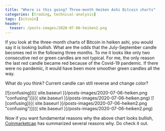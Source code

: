 ```yaml
---
title: "Where is this going? Three-month Heiken Ashi Bitcoin charts"
categories: [trading, technical-analysis]
tags: [bitcoin]
header:
  teaser: /posts-images/2020-07-06-heiken2.png
---
```


If you look at the three-month charts of Bitcoin in heiken ashi, you would say it is looking bullish. What are the odds that the July-September candle becomes
red in the following three months. To me it looks like only two consecutive red or green candles are not typical. For me, the only reason the last red candle
became red because of the Covid-19 pandemic. If there were no pandemic, it would have been more smoother green candles all the way.

What do you think? Current candle can still reverse and change color? 

[![confusing]({{ site.baseurl }}/posts-images/2020-07-06-heiken.png "confusing")]({{ site.baseurl }}/posts-images/2020-07-06-heiken.png)
[![confusing]({{ site.baseurl }}/posts-images/2020-07-06-heiken2.png "confusing")]({{ site.baseurl }}/posts-images/2020-07-06-heiken2.png)

Now if you want fundamental reasons why the above chart looks bullish, [Coinmarketcap](https://blog.coinmarketcap.com/2020/07/01/this-week-in-crypto-a-data-perspective-june-29-july-3-2/) 
has summarized several reasons why. Do check it out.